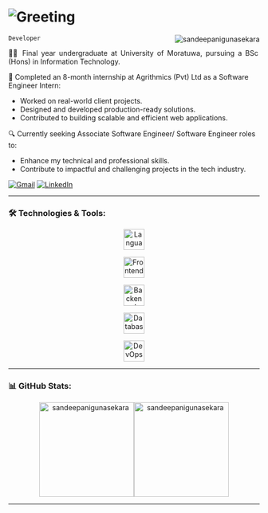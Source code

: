 # <img src="https://readme-typing-svg.demolab.com?font=Teko&weight=600&size=40&pause=2000&color=7900F7&vCenter=true&width=435&lines=Hi+There+%F0%9F%99%8C;I'm+Sandeepani+Gunasekara%F0%9F%A4%A0" alt="Greeting"/>

<code>Developer </code>
<img src="https://komarev.com/ghpvc/?username=sandeepanigunasekara&label=Profile%20views&color=0e75b6&style=flat" alt="sandeepanigunasekara" align="right" />

<p align="justify">
👩‍🎓 Final year undergraduate at University of Moratuwa, pursuing a BSc (Hons) in Information Technology.
  
💼 Completed an 8-month internship at Agrithmics (Pvt) Ltd as a Software Engineer Intern:
  - Worked on real-world client projects.
  - Designed and developed production-ready solutions.
  - Contributed to building scalable and efficient web applications.
    
🔍 Currently seeking Associate Software Engineer/ Software Engineer roles to:
  - Enhance my technical and professional skills.
  - Contribute to impactful and challenging projects in the tech industry.
</p>

<p align="left">
    <a href="mailto:sandeepanigunasekaraofficial@gmail.com" target="_blank"><img src="https://img.shields.io/badge/Email-red?style=for-the-badge&logo=gmail&logoColor=f5f5f5" alt="Gmail" /></a>
    <a href="https://www.linkedin.com/in/sandeepani-gunasekara/" target="_blank"><img src="https://img.shields.io/badge/LinkedIn-0e75b6?style=for-the-badge&logo=linkedin" alt="LinkedIn" /></a>
</p>

---

### 🛠️ Technologies & Tools:

<p>
    <p align="center"><img height="42" src="https://go-skill-icons.vercel.app/api/icons?theme=dark&i=c,cpp,cs,java,py" alt="Languages"/></p>
    <p align="center"><img height="42" src="https://go-skill-icons.vercel.app/api/icons?theme=dark&i=html,css,js,ts,angular,react,redux,php,bootstrap" alt="Frontend"/></p>
    <p align="center"><img height="42" src="https://go-skill-icons.vercel.app/api/icons?theme=dark&i=bun,nodejs,spring,net,express" alt="Backend"/></p>
    <p align="center"><img height="42" src="https://go-skill-icons.vercel.app/api/icons?theme=dark&i=oracle,mysql,sqlserver,mongodb" alt="Database"/></p>
    <p align="center"><img height="42" src="https://go-skill-icons.vercel.app/api/icons?theme=dark&i=azure,firebase,git,selenium" alt="DevOps"/></p>
</p>

---

### 📊 GitHub Stats:

<p align="center" style="display:flex; justify-content:center; flex-wrap:wrap">
<!--     <img height="190px" src="https://streak-stats.demolab.com?user=sandeepanigunasekara&hide_border=true" alt="GitHub Streak" /><br/> -->
    <img height="190px" src="https://github-readme-stats.vercel.app/api?username=sandeepanigunasekara&show_icons=true&locale=en&theme=gruvbox&hide_border=true&rank_icon=github" alt="sandeepanigunasekara" />
    <img height="190px" src="https://github-readme-stats.vercel.app/api/top-langs?username=sandeepanigunasekara&show_icons=true&locale=en&layout=compact&theme=gruvbox&hide_border=true" alt="sandeepanigunasekara" />
</p>

---


<!-- <details>
<summary><h3>👨‍💻 My Coding Journey<h3></summary>
</details> -->
